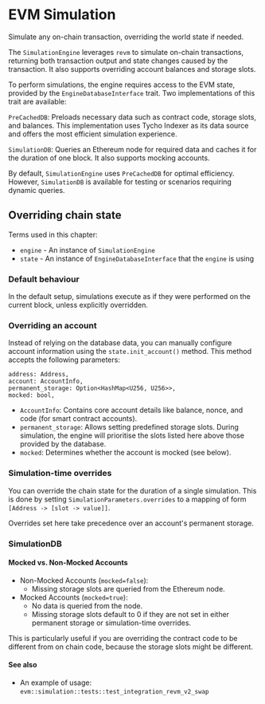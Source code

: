 # EVM Simulation

Simulate any on-chain transaction, overriding the world state if needed.

The `SimulationEngine` leverages `revm` to simulate on-chain transactions, returning both transaction output and state
changes caused by the transaction. It also supports overriding account balances and storage slots.

To perform simulations, the engine requires access to the EVM state, provided by the `EngineDatabaseInterface` trait.
Two implementations of this trait are available:

`PreCachedDB`: Preloads necessary data such as contract code, storage slots, and balances. This implementation uses
Tycho
Indexer as its data source and offers the most efficient simulation experience.

`SimulationDB`: Queries an Ethereum node for required data and caches it for the duration of one block. It also supports
mocking accounts.

By default, `SimulationEngine` uses `PreCachedDB` for optimal efficiency. However, `SimulationDB` is available for
testing or
scenarios requiring dynamic queries.

## Overriding chain state

Terms used in this chapter:

- `engine` - An instance of `SimulationEngine`
- `state` - An instance of `EngineDatabaseInterface` that the `engine` is using

### Default behaviour

In the default setup, simulations execute as if they were performed on the current block, unless explicitly overridden.

### Overriding an account

Instead of relying on the database data, you can manually configure account information using
the `state.init_account()` method. This method accepts the following parameters:

```
address: Address,
account: AccountInfo,
permanent_storage: Option<HashMap<U256, U256>>,
mocked: bool,
```

- `AccountInfo`: Contains core account details like balance, nonce, and code (for smart contract accounts).
- `permanent_storage`: Allows setting predefined storage slots. During simulation, the engine will prioritise the slots
  listed here above those provided by the database.
- `mocked`: Determines whether the account is mocked (see below).

### Simulation-time overrides

You can override the chain state for the duration of a single simulation. This is done by
setting `SimulationParameters.overrides` to a mapping of form `[Address -> [slot -> value]]`.

Overrides set here take precedence over an account's permanent storage.

### SimulationDB

#### Mocked vs. Non-Mocked Accounts

- Non-Mocked Accounts (`mocked=false`):
    - Missing storage slots are queried from the Ethereum node.
- Mocked Accounts (`mocked=true`):
    - No data is queried from the node.
    - Missing storage slots default to 0 if they are not set in either permanent storage or simulation-time overrides.

This is particularly useful if you are overriding the contract code to be different from on chain code, because the
storage slots might be different.

#### See also

- An example of usage: `evm::simulation::tests::test_integration_revm_v2_swap`